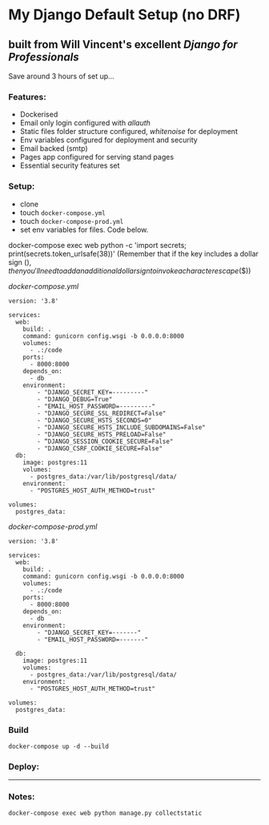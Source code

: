 # My Django Default Setup (no DRF)
## built from Will Vincent's excellent *Django for Professionals*

Save around 3 hours of set up...

### Features:
- Dockerised
- Email only login configured with *allauth*
- Static files folder structure configured, *whitenoise* for deployment
- Env variables configured for deployment and security
- Email backed (smtp)
- Pages app configured for serving stand pages
- Essential security features set

### Setup: 
* clone
* touch `docker-compose.yml`
* touch `docker-compose-prod.yml`
* set env variables for files. Code below.

docker-compose exec web python -c 'import secrets; print(secrets.token_urlsafe(38))'
(Remember that if the key includes a dollar sign ($), then you'll need to add an additional dollar sign to invoke a character escape ($$))

*docker-compose.yml*
```
version: '3.8'

services:
  web:
    build: .
    command: gunicorn config.wsgi -b 0.0.0.0:8000
    volumes:
      - .:/code
    ports:
      - 8000:8000
    depends_on:
      - db
    environment: 
        - "DJANGO_SECRET_KEY=---------"
        - "DJANGO_DEBUG=True"
        - "EMAIL_HOST_PASSWORD=---------"
        - "DJANGO_SECURE_SSL_REDIRECT=False"
        - "DJANGO_SECURE_HSTS_SECONDS=0"
        - "DJANGO_SECURE_HSTS_INCLUDE_SUBDOMAINS=False" 
        - "DJANGO_SECURE_HSTS_PRELOAD=False"
        - “DJANGO_SESSION_COOKIE_SECURE=False"
        - "DJANGO_CSRF_COOKIE_SECURE=False"
  db:
    image: postgres:11
    volumes:
      - postgres_data:/var/lib/postgresql/data/
    environment:
      - "POSTGRES_HOST_AUTH_METHOD=trust"

volumes:
  postgres_data:

```

*docker-compose-prod.yml*
```
version: '3.8'

services:
  web:
    build: .
    command: gunicorn config.wsgi -b 0.0.0.0:8000
    volumes:
      - .:/code
    ports:
      - 8000:8000
    depends_on:
      - db
    environment: 
        - "DJANGO_SECRET_KEY=-------"
        - "EMAIL_HOST_PASSWORD=-------"

  db:
    image: postgres:11
    volumes:
      - postgres_data:/var/lib/postgresql/data/
    environment:
      - "POSTGRES_HOST_AUTH_METHOD=trust"

volumes:
  postgres_data:
  ```

### Build
`docker-compose up -d --build`

### Deploy:
  ---

### Notes:
`docker-compose exec web python manage.py collectstatic`